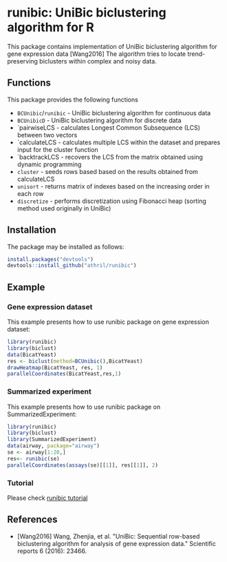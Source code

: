 # runibic: UniBic biclustering algorithm for R

This package contains implementation of UniBic biclustering algorithm for gene expression data [Wang2016]
The algorithm tries to locate trend-preserving biclusters within complex and noisy data.

## Functions
This package provides the following functions
* `BCUnibic`/`runibic` - UniBic biclustering algorithm for continuous data
* `BCUnibicD` - UniBic biclustering algorithm for discrete data
* `pairwiseLCS - calculates Longest Common Subsequence (LCS) between two vectors
* `calculateLCS - calculates multiple LCS within the dataset and prepares input for the cluster function
* `backtrackLCS - recovers the LCS from the matrix obtained using dynamic programming
* `cluster` - seeds rows based based on the results obtained from calculateLCS
* `unisort` - returns matrix of indexes based on the increasing order in each row
* `discretize` - performs discretization using Fibonacci heap (sorting method used originally in UniBic)


## Installation
The package may be installed as follows:
```r
install.packages("devtools")
devtools::install_github("athril/runibic")
```

## Example
### Gene expression dataset
This example presents how to use runibic package on gene expression dataset:
```r
library(runibic)
library(biclust)
data(BicatYeast)
res <- biclust(method=BCUnibic(),BicatYeast)
drawHeatmap(BicatYeast, res, 1)
parallelCoordinates(BicatYeast,res,1)
```

### Summarized experiment
This example presents how to use runibic package on SummarizedExperiment:
```r
library(runibic)
library(biclust)
library(SummarizedExperiment)
data(airway, package="airway")
se <- airway[1:20,]
res<- runibic(se)
parallelCoordinates(assays(se)[[1]], res[[1]], 2)
```

### Tutorial
Please check [runibic tutorial](https://github.com/athril/runibic/tree/master/vignettes/runibic.Rmd)

## References
* [Wang2016] Wang, Zhenjia, et al. "UniBic: Sequential row-based biclustering algorithm for analysis of gene expression data." Scientific reports 6 (2016): 23466.
